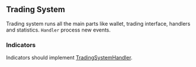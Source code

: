 ## Trading System
Trading system runs all the main parts like wallet, trading interface, handlers and statistics.
`Handler` process new events.

### Indicators
Indicators should implement [TradingSystemHandler](trading_system_handler.py).
